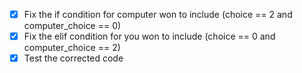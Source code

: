 - [x] Fix the if condition for computer won to include (choice == 2 and computer_choice == 0)
- [x] Fix the elif condition for you won to include (choice == 0 and computer_choice == 2)
- [x] Test the corrected code
